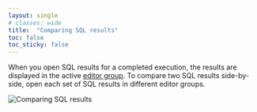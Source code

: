 ```yaml
---
layout: single
# classes: wide
title:  "Comparing SQL results"
toc: false
toc_sticky: false
---
```


When you open SQL results for a completed execution, the results are displayed in the active [editor group](https://code.visualstudio.com/docs/getstarted/userinterface#_editor-groups). To compare two SQL results side-by-side, open each set of SQL results in different editor groups.

![Comparing SQL results]({{site.baseurl}}/assets/images/tips-tricks-comparing-SQL-results.gif)